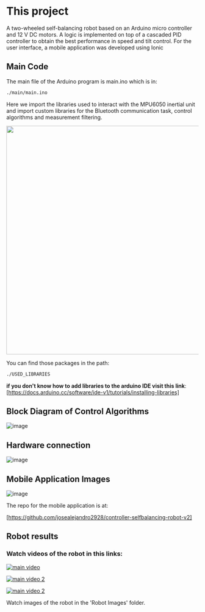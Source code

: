 # This project

A two-wheeled self-balancing robot based on an Arduino micro controller and 12 V DC motors. A logic is implemented on top of a cascaded PID controller to obtain the best performance in speed and tilt control. For the user interface, a mobile application was developed using Ionic 

## Main Code

The main file of the Arduino program is main.ino
which is in:

``` sh
./main/main.ino
```

Here we import the libraries used to interact with the MPU6050 inertial unit and import custom libraries for the Bluetooth communication task, control algorithms and measurement filtering.

<img src="https://user-images.githubusercontent.com/37028825/164944606-1e68961e-2881-43e3-976e-58d663b78416.png" width="600"/>

You can find those packages in the path:
``` sh
./USED_LIBRARIES
```
**if you don't know how to add libraries to the arduino IDE visit this link**: 
[https://docs.arduino.cc/software/ide-v1/tutorials/installing-libraries]


## Block Diagram of Control Algorithms

![image](https://user-images.githubusercontent.com/37028825/164944911-e4f5bff5-50cd-4e1b-9f39-7eb1f345e617.png)


## Hardware connection

![image](https://user-images.githubusercontent.com/37028825/164944809-b879fc69-ef65-486a-b801-3ddeb7aeae59.png)

##  Mobile Application Images

![image](https://user-images.githubusercontent.com/37028825/164945038-bf0f2db6-e50d-4aa4-b6c9-dd862b1f382e.png)

The repo for the mobile application is at:

[https://github.com/josealejandro2928/controller-selfbalancing-robot-v2]


## Robot results
### Watch videos of the robot in this links:

[![main video](https://media-exp1.licdn.com/dms/image/sync/C4E27AQHoYDjRXYum1Q/articleshare-shrink_800/0/1650225441705?e=2147483647&v=beta&t=MVa15-GMcQ24pGtz-Pgde-uTOCKB2VxyYCMe7VwTT0s)](https://www.youtube.com/watch?v=NTQIz3hWsak)

[![main video 2](https://media-exp1.licdn.com/dms/image/sync/C4D27AQEmOZ0t977IvQ/articleshare-shrink_800/0/1650744012047?e=2147483647&v=beta&t=uszsP1K_WxqRwiHf1cKw5MvTG6UA9ftaZmSf5iL4E4k)](https://www.youtube.com/watch?v=mijxUfsSrdE)

[![main video 2](https://media-exp1.licdn.com/dms/image/sync/C4E27AQGTRxc4k5051w/articleshare-shrink_800/0/1648242738932?e=2147483647&v=beta&t=efO4rj6X8Rad44_dpQQ8JhWYrrs8W4pU4eZYuNL0jNU)](https://www.youtube.com/watch?v=O6BeBPsemHU)


Watch images of the robot in the 'Robot Images' folder.
